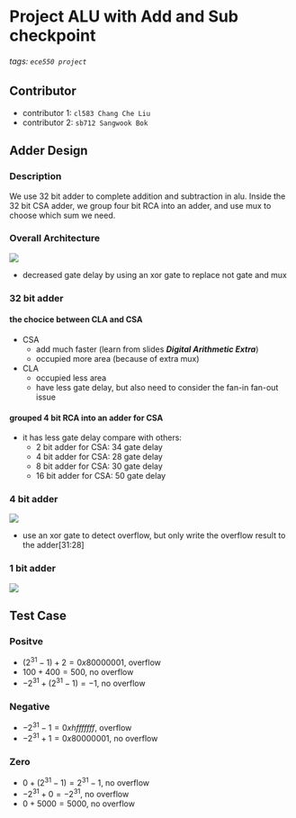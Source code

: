 # Project ALU with Add and Sub checkpoint
###### tags: `ece550 project`

## Contributor
* contributor 1: `cl583 Chang Che Liu`
* contributor 2: `sb712 Sangwook Bok`

## Adder Design
### Description
We use 32 bit adder to complete addition and subtraction in alu. Inside the 32 bit CSA adder, we group four bit RCA into an adder, and use mux to choose which sum we need.
### Overall Architecture
![](https://i.imgur.com/Y6ZK88z.jpg)

* decreased gate delay by using an xor gate to replace not gate and mux
### 32 bit adder
#### the chocice between CLA and CSA
* CSA
    * add much faster (learn from slides ***Digital Arithmetic Extra***)
    * occupied more area (because of extra mux)
* CLA
    * occupied less area
    * have less gate delay, but also need to consider the fan-in fan-out issue
#### grouped 4 bit RCA into an adder for CSA
* it has less gate delay compare with others:
    * 2 bit adder for CSA: 34 gate delay
    * 4 bit adder for CSA: 28 gate delay
    * 8 bit adder for CSA: 30 gate delay
    * 16 bit adder for CSA: 50 gate delay
### 4 bit adder
![](https://i.imgur.com/R0xdzwv.png)

* use an xor gate to detect overflow, but only write the overflow result to the adder[31:28]
### 1 bit adder
![](https://i.imgur.com/nKpZsQN.png)

## Test Case
### Positve
* $(2^{31} - 1) +2= 0x80000001\text{, overflow}$
* $100+400= 500 \text{, no overflow}$
* $-2^{31}+(2^{31} - 1)= -1 \text{, no overflow}$
### Negative
* $-2^{31} - 1= 0xhfffffff\text{, overflow}$
* $-2^{31} + 1= 0x80000001\text{, no overflow}$
### Zero
* $0+(2^{31} - 1)= 2^{31} - 1 \text{, no overflow}$
* $-2^{31} + 0= -2^{31} \text{, no overflow}$
* $0+5000= 5000 \text{, no overflow}$